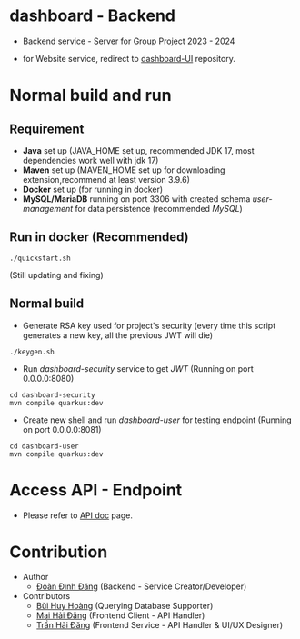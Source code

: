 # dashboard - Backend

- Backend service - Server for Group Project 2023 - 2024

- for Website service, redirect to [dashboard-UI](https://github.com/ChloroProject-2023/dashboard-UI) repository.

# Normal build and run

## Requirement

- **Java** set up (JAVA_HOME set up, recommended JDK 17, most dependencies work well with jdk 17)
- **Maven** set up (MAVEN_HOME set up for downloading extension,recommend at least version 3.9.6)
- **Docker** set up (for running in docker)
- **MySQL/MariaDB** running on port 3306 with created schema _user-management_ for data persistence (recommended _MySQL_)

## Run in docker (Recommended)

```shell script
./quickstart.sh
```

(Still updating and fixing)

## Normal build

- Generate RSA key used for project's security (every time this script generates a new key, all the previous JWT will die)

```shell script
./keygen.sh
```

- Run _dashboard-security_ service to get _JWT_ (Running on port 0.0.0.0:8080)

```shell script
cd dashboard-security
mvn compile quarkus:dev
```

- Create new shell and run _dashboard-user_ for testing endpoint (Running on port 0.0.0.0:8081)

```shell script
cd dashboard-user
mvn compile quarkus:dev
```

# Access API - Endpoint

- Please refer to [API doc]() page.

# Contribution

- Author
  - <a href="https://github.com/dangdd2003" target="_blank">Đoàn Đình Đăng</a> (Backend - Service Creator/Developer)
- Contributors
  - <a href="https://github.com/bhhoang" target="_blank">Bùi Huy Hoàng</a> (Querying Database Supporter)
  - <a href="https://github.com/Vivarium69420" target="_blank">Mai Hải Đăng</a> (Frontend Client - API Handler)
  - <a href="https://github.com/thdgg" target="_blank">Trần Hải Đăng</a> (Frontend Service - API Handler & UI/UX Designer)
